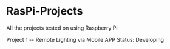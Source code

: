 # RasPi-Projects
All the projects tested on using Raspberry Pi

Project 1 -- Remote Lighting via Mobile APP
Status: Developing

